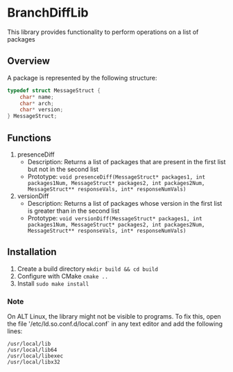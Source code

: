 # BranchDiffLib

This library provides functionality to perform operations on a list of packages

## Overview

A package is represented by the following structure:
```c
typedef struct MessageStruct {
    char* name;
    char* arch;
    char* version;
} MessageStruct;
```

## Functions
1. presenceDiff
    - Description: Returns a list of packages that are present in the first list but not in the second list
    - Prototype: ```void presenceDiff(MessageStruct* packages1, int packages1Num, MessageStruct* packages2, int packages2Num, MessageStruct** responseVals, int* responseNumVals)```
2. versionDiff
    - Description: Returns a list of packages whose version in the first list is greater than in the second list
    - Prototype: ```void versionDiff(MessageStruct* packages1, int packages1Num, MessageStruct* packages2, int packages2Num, MessageStruct** responseVals, int* responseNumVals)```

## Installation
1. Create a build directory
`mkdir build && cd build`
2. Configure with CMake
`cmake ..`
3. Install
`sudo make install`

### Note
On ALT Linux, the library might not be visible to programs. To fix this, open the file '/etc/ld.so.conf.d/local.conf` in any text editor and add the following lines:
```
/usr/local/lib
/usr/local/lib64
/usr/local/libexec
/usr/local/libx32
```
